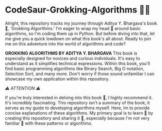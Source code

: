 # CodeSaur-Grokking-Algorithms 🦕🦕

Alright, this repository tracks my journey through Aditya Y. Bhargava's book 📖, 'Grokking Algorithms.' I'm eager to wrap my head 🤯 around basic algorithms, so I'm coding them up in Python. 
But before diving into that, let me give you a quick lowdown on what this book's all about. Ready to join me on this adventure into the world of algorithms and code?

**GROKKING ALGORITHMS BY ADITYA Y. BHARGAVA**
This book is especially designed for novices and curious individuals. It's easy to understand as it simplifies technical expressions. Within this book, you'll find basic programming algorithms 
like Binary Search, Big O notation, Selection Sort, and many more. Don't worry if those sound unfamiliar I can showcase my own application within this repository.

 *⚠️ ATTENTION ⚠️*

If you're truly interested in delving into this book 📓, I highly recommend it. It's incredibly fascinating. This repository isn't a summary of the book; 
it serves as my guide to developing algorithms myself. Here, Im to provide concise explanations of these algorithms. 
My primary goal is to learn 🧠 by creating this repository and sharing it 🦈, especially because I'm not very familiar 🍾 with these patterns or algorithms.

